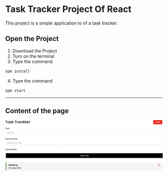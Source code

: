 # Task Tracker Project Of React

This project is a simple application to of a task tracker.

## Open the Project

1. Download the Project
2. Turn on the terminal
3. Type the command

```bash
npm install
```

4. Type the command

```bash
npm start
```

---

## Content of the page

![Image of page](./image/image1.jpg)

